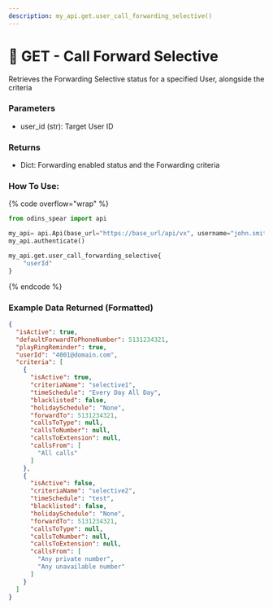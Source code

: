```yaml
---
description: my_api.get.user_call_forwarding_selective()
---
```


# 🚗 GET - Call Forward Selective

Retrieves the Forwarding Selective status for a specified User, alongside the criteria

### Parameters&#x20;

* user\_id (str): Target User ID

### Returns

* Dict: Forwarding enabled status and the Forwarding criteria

### How To Use:

{% code overflow="wrap" %}
```python
from odins_spear import api

my_api= api.Api(base_url="https://base_url/api/vx", username="john.smith", password="ODIN_INSTANCE_1")
my_api.authenticate()

my_api.get.user_call_forwarding_selective{
    "userId"
}

```
{% endcode %}

### Example Data Returned (Formatted)

```json
{
  "isActive": true,
  "defaultForwardToPhoneNumber": 5131234321,
  "playRingReminder": true,
  "userId": "4001@domain.com",
  "criteria": [
    {
      "isActive": true,
      "criteriaName": "selective1",
      "timeSchedule": "Every Day All Day",
      "blacklisted": false,
      "holidaySchedule": "None",
      "forwardTo": 5131234321,
      "callsToType": null,
      "callsToNumber": null,
      "callsToExtension": null,
      "callsFrom": [
        "All calls"
      ]
    },
    {
      "isActive": false,
      "criteriaName": "selective2",
      "timeSchedule": "test",
      "blacklisted": false,
      "holidaySchedule": "None",
      "forwardTo": 5131234321,
      "callsToType": null,
      "callsToNumber": null,
      "callsToExtension": null,
      "callsFrom": [
        "Any private number",
        "Any unavailable number"
      ]
    }
  ]
}

```
